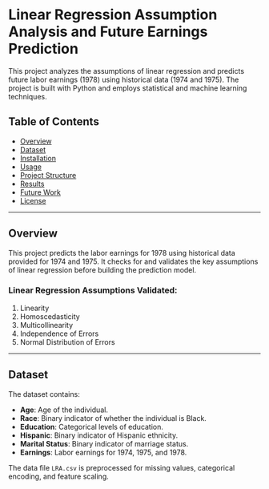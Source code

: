 # Linear Regression Assumption Analysis and Future Earnings Prediction

This project analyzes the assumptions of linear regression and predicts future labor earnings (1978) using historical data (1974 and 1975). The project is built with Python and employs statistical and machine learning techniques.

## Table of Contents
- [Overview](#overview)
- [Dataset](#dataset)
- [Installation](#installation)
- [Usage](#usage)
- [Project Structure](#project-structure)
- [Results](#results)
- [Future Work](#future-work)
- [License](#license)

---

## Overview
This project predicts the labor earnings for 1978 using historical data provided for 1974 and 1975. It checks for and validates the key assumptions of linear regression before building the prediction model.

### Linear Regression Assumptions Validated:
1. Linearity
2. Homoscedasticity
3. Multicollinearity
4. Independence of Errors
5. Normal Distribution of Errors

---

## Dataset
The dataset contains:
- **Age**: Age of the individual.
- **Race**: Binary indicator of whether the individual is Black.
- **Education**: Categorical levels of education.
- **Hispanic**: Binary indicator of Hispanic ethnicity.
- **Marital Status**: Binary indicator of marriage status.
- **Earnings**: Labor earnings for 1974, 1975, and 1978.

The data file `LRA.csv` is preprocessed for missing values, categorical encoding, and feature scaling.

